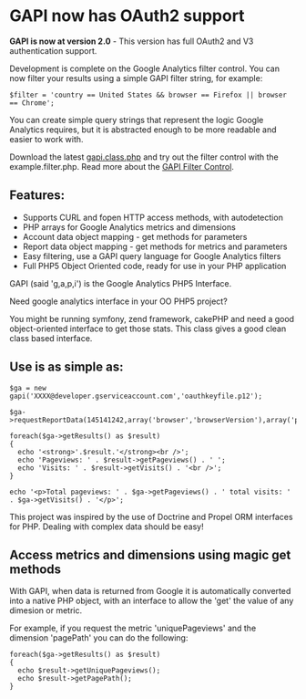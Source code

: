 # GAPI now has OAuth2 support #

**GAPI is now at version 2.0** - This version has full OAuth2 and V3 authentication support.

Development is complete on the Google Analytics filter control. You can now filter your results using a simple GAPI filter string, for example:

```
$filter = 'country == United States && browser == Firefox || browser == Chrome';
```

You can create simple query strings that represent the logic Google Analytics requires, but it is abstracted enough to be more readable and easier to work with.

Download the latest [gapi.class.php](https://github.com/erebusnz/gapi-google-analytics-php-interface) and try out the filter control with the example.filter.php. Read more about the [GAPI Filter Control](https://github.com/erebusnz/gapi-google-analytics-php-interface/blob/wiki/UsingFilterControl.md).

## Features: ##

  * Supports CURL and fopen HTTP access methods, with autodetection
  * PHP arrays for Google Analytics metrics and dimensions
  * Account data object mapping - get methods for parameters
  * Report data object mapping - get methods for metrics and parameters
  * Easy filtering, use a GAPI query language for Google Analytics filters
  * Full PHP5 Object Oriented code, ready for use in your PHP application

GAPI (said 'g,a,p,i') is the Google Analytics PHP5 Interface.

Need google analytics interface in your OO PHP5 project?

You might be running symfony, zend framework, cakePHP and need a good object-oriented interface to get those stats. This class gives a good clean class based interface.

## Use is as simple as: ##

```
$ga = new gapi('XXXX@developer.gserviceaccount.com','oauthkeyfile.p12');

$ga->requestReportData(145141242,array('browser','browserVersion'),array('pageviews','visits'));

foreach($ga->getResults() as $result)
{
  echo '<strong>'.$result.'</strong><br />';
  echo 'Pageviews: ' . $result->getPageviews() . ' ';
  echo 'Visits: ' . $result->getVisits() . '<br />';
}

echo '<p>Total pageviews: ' . $ga->getPageviews() . ' total visits: ' . $ga->getVisits() . '</p>';
```

This project was inspired by the use of Doctrine and Propel ORM interfaces for PHP. Dealing with complex data should be easy!

## Access metrics and dimensions using magic get methods ##

With GAPI, when data is returned from Google it is automatically converted into a native PHP object, with an interface to allow the 'get' the value of any dimesion or metric.

For example, if you request the metric 'uniquePageviews' and the dimension 'pagePath' you can do the following:

```
foreach($ga->getResults() as $result)
{
  echo $result->getUniquePageviews();
  echo $result->getPagePath();
}
```
